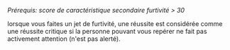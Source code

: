 *Prérequis: score de caractéristique secondaire furtivité > 30*

lorsque vous faites un jet de furtivité, une réussite est considérée comme une réussite critique si la personne pouvant vous repérer ne fait pas activement attention (n'est pas alerté).